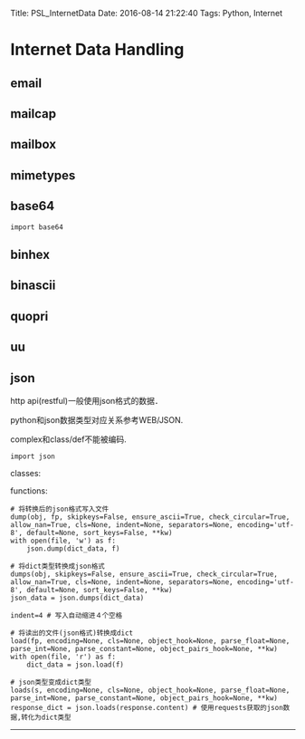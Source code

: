 Title: PSL_InternetData
Date: 2016-08-14 21:22:40
Tags: Python, Internet



# Internet Data Handling

## email

## mailcap

## mailbox

## mimetypes

## base64

    import base64

## binhex

## binascii

## quopri

## uu

## json

http api(restful)一般使用json格式的数据．

python和json数据类型对应关系参考WEB/JSON.

complex和class/def不能被编码.

    import json

classes:

functions:

    # 将转换后的json格式写入文件
    dump(obj, fp, skipkeys=False, ensure_ascii=True, check_circular=True, allow_nan=True, cls=None, indent=None, separators=None, encoding='utf-8', default=None, sort_keys=False, **kw)
    with open(file, 'w') as f:
        json.dump(dict_data, f)

    # 将dict类型转换成json格式
    dumps(obj, skipkeys=False, ensure_ascii=True, check_circular=True, allow_nan=True, cls=None, indent=None, separators=None, encoding='utf-8', default=None, sort_keys=False, **kw)
    json_data = json.dumps(dict_data)

    indent=4 # 写入自动缩进４个空格

    # 将读出的文件(json格式)转换成dict
    load(fp, encoding=None, cls=None, object_hook=None, parse_float=None, parse_int=None, parse_constant=None, object_pairs_hook=None, **kw)
    with open(file, 'r') as f:
        dict_data = json.load(f)

    # json类型变成dict类型
    loads(s, encoding=None, cls=None, object_hook=None, parse_float=None, parse_int=None, parse_constant=None, object_pairs_hook=None, **kw)
    response_dict = json.loads(response.content) # 使用requests获取的json数据,转化为dict类型

***
